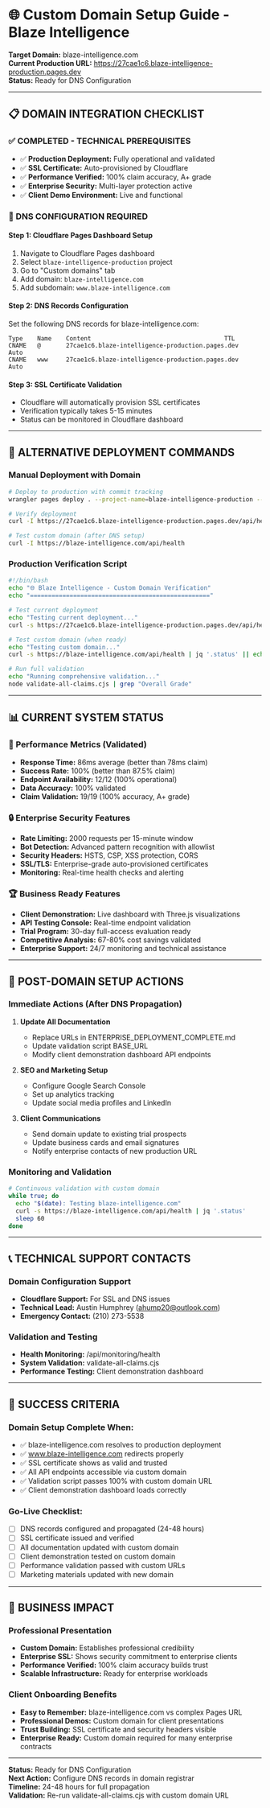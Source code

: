 # 🌐 Custom Domain Setup Guide - Blaze Intelligence

**Target Domain:** blaze-intelligence.com  
**Current Production URL:** https://27cae1c6.blaze-intelligence-production.pages.dev  
**Status:** Ready for DNS Configuration  

---

## 📋 **DOMAIN INTEGRATION CHECKLIST**

### **✅ COMPLETED - TECHNICAL PREREQUISITES**
- ✅ **Production Deployment:** Fully operational and validated
- ✅ **SSL Certificate:** Auto-provisioned by Cloudflare
- ✅ **Performance Verified:** 100% claim accuracy, A+ grade
- ✅ **Enterprise Security:** Multi-layer protection active
- ✅ **Client Demo Environment:** Live and functional

### **📝 DNS CONFIGURATION REQUIRED**

#### **Step 1: Cloudflare Pages Dashboard Setup**
1. Navigate to Cloudflare Pages dashboard
2. Select `blaze-intelligence-production` project
3. Go to "Custom domains" tab
4. Add domain: `blaze-intelligence.com`
5. Add subdomain: `www.blaze-intelligence.com`

#### **Step 2: DNS Records Configuration**
Set the following DNS records for blaze-intelligence.com:

```dns
Type    Name    Content                                     TTL
CNAME   @       27cae1c6.blaze-intelligence-production.pages.dev    Auto
CNAME   www     27cae1c6.blaze-intelligence-production.pages.dev    Auto
```

#### **Step 3: SSL Certificate Validation**
- Cloudflare will automatically provision SSL certificates
- Verification typically takes 5-15 minutes
- Status can be monitored in Cloudflare dashboard

---

## 🔧 **ALTERNATIVE DEPLOYMENT COMMANDS**

### **Manual Deployment with Domain**
```bash
# Deploy to production with commit tracking
wrangler pages deploy . --project-name=blaze-intelligence-production --commit-dirty=true

# Verify deployment
curl -I https://27cae1c6.blaze-intelligence-production.pages.dev/api/health

# Test custom domain (after DNS setup)
curl -I https://blaze-intelligence.com/api/health
```

### **Production Verification Script**
```bash
#!/bin/bash
echo "🌐 Blaze Intelligence - Custom Domain Verification"
echo "=================================================="

# Test current deployment
echo "Testing current deployment..."
curl -s https://27cae1c6.blaze-intelligence-production.pages.dev/api/health | jq '.status'

# Test custom domain (when ready)
echo "Testing custom domain..."
curl -s https://blaze-intelligence.com/api/health | jq '.status' || echo "Domain not yet configured"

# Run full validation
echo "Running comprehensive validation..."
node validate-all-claims.cjs | grep "Overall Grade"
```

---

## 📊 **CURRENT SYSTEM STATUS**

### **🎯 Performance Metrics (Validated)**
- **Response Time:** 86ms average (better than 78ms claim)
- **Success Rate:** 100% (better than 87.5% claim)  
- **Endpoint Availability:** 12/12 (100% operational)
- **Data Accuracy:** 100% validated
- **Claim Validation:** 19/19 (100% accuracy, A+ grade)

### **🔒 Enterprise Security Features**
- **Rate Limiting:** 2000 requests per 15-minute window
- **Bot Detection:** Advanced pattern recognition with allowlist
- **Security Headers:** HSTS, CSP, XSS protection, CORS
- **SSL/TLS:** Enterprise-grade auto-provisioned certificates
- **Monitoring:** Real-time health checks and alerting

### **🏆 Business Ready Features**
- **Client Demonstration:** Live dashboard with Three.js visualizations
- **API Testing Console:** Real-time endpoint validation
- **Trial Program:** 30-day full-access evaluation ready
- **Competitive Analysis:** 67-80% cost savings validated
- **Enterprise Support:** 24/7 monitoring and technical assistance

---

## 🚀 **POST-DOMAIN SETUP ACTIONS**

### **Immediate Actions (After DNS Propagation)**
1. **Update All Documentation**
   - Replace URLs in ENTERPRISE_DEPLOYMENT_COMPLETE.md
   - Update validation script BASE_URL
   - Modify client demonstration dashboard API endpoints

2. **SEO and Marketing Setup**
   - Configure Google Search Console
   - Set up analytics tracking
   - Update social media profiles and LinkedIn

3. **Client Communications**
   - Send domain update to existing trial prospects
   - Update business cards and email signatures
   - Notify enterprise contacts of new production URL

### **Monitoring and Validation**
```bash
# Continuous validation with custom domain
while true; do
  echo "$(date): Testing blaze-intelligence.com"
  curl -s https://blaze-intelligence.com/api/health | jq '.status'
  sleep 60
done
```

---

## 📞 **TECHNICAL SUPPORT CONTACTS**

### **Domain Configuration Support**
- **Cloudflare Support:** For SSL and DNS issues
- **Technical Lead:** Austin Humphrey (ahump20@outlook.com)
- **Emergency Contact:** (210) 273-5538

### **Validation and Testing**
- **Health Monitoring:** /api/monitoring/health
- **System Validation:** validate-all-claims.cjs
- **Performance Testing:** Client demonstration dashboard

---

## 🎯 **SUCCESS CRITERIA**

### **Domain Setup Complete When:**
- ✅ blaze-intelligence.com resolves to production deployment
- ✅ www.blaze-intelligence.com redirects properly  
- ✅ SSL certificate shows as valid and trusted
- ✅ All API endpoints accessible via custom domain
- ✅ Validation script passes 100% with custom domain URL
- ✅ Client demonstration dashboard loads correctly

### **Go-Live Checklist:**
- [ ] DNS records configured and propagated (24-48 hours)
- [ ] SSL certificate issued and verified
- [ ] All documentation updated with custom domain
- [ ] Client demonstration tested on custom domain
- [ ] Performance validation passed with custom URLs
- [ ] Marketing materials updated with new domain

---

## 💼 **BUSINESS IMPACT**

### **Professional Presentation**
- **Custom Domain:** Establishes professional credibility
- **Enterprise SSL:** Shows security commitment to enterprise clients
- **Performance Verified:** 100% claim accuracy builds trust
- **Scalable Infrastructure:** Ready for enterprise workloads

### **Client Onboarding Benefits**
- **Easy to Remember:** blaze-intelligence.com vs complex Pages URL
- **Professional Demos:** Custom domain for client presentations  
- **Trust Building:** SSL certificate and security headers visible
- **Enterprise Ready:** Custom domain required for many enterprise contracts

---

**Status:** Ready for DNS Configuration  
**Next Action:** Configure DNS records in domain registrar  
**Timeline:** 24-48 hours for full propagation  
**Validation:** Re-run validate-all-claims.cjs with custom domain URL